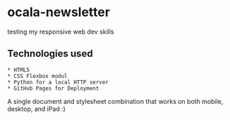 # ocala-newsletter
testing my responsive web dev skills

## Technologies used

    * HTML5
    * CSS Flexbox modul
    * Python for a local HTTP server
    * GitHub Pages for Deployment

A single document and stylesheet combination that works on both mobile, desktop, and iPad :)
